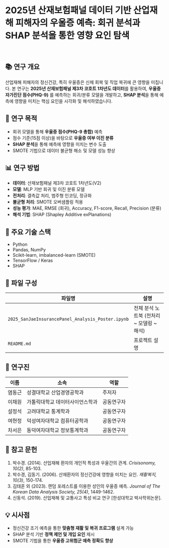 # 2025년 산재보험패널 데이터 기반 산업재해 피해자의 우울증 예측: 회귀 분석과 SHAP 분석을 통한 영향 요인 탐색

<br>

## 📚 연구 개요
산업재해 피해자의 정신건강, 특히 우울증은 신체 회복 및 직업 복귀에 큰 영향을 미칩니다. 본 연구는 **2025년 산재보험패널 제3차 코호트 1차년도 데이터**를 활용하여, **우울증 자가진단 점수(PHQ-9)** 를 예측하는 회귀/분류 모델을 개발하고, **SHAP 분석**을 통해 예측에 영향을 미치는 핵심 요인을 시각화 및 해석하였습니다.



## 🎯 연구 목적
- 회귀 모델을 통해 **우울증 점수(PHQ-9 총합)** 예측
- 점수 기준(15점 이상)을 바탕으로 **우울증 여부 이진 분류**
- **SHAP 분석**을 통해 예측에 영향을 미치는 변수 도출
- SMOTE 기법으로 데이터 불균형 해소 및 모델 성능 향상



## 📊 연구 방법
- **데이터**: 산재보험패널 제3차 코호트 1차년도(V2)
- **모델**: MLP 기반 회귀 및 이진 분류 모델
- **전처리**: 결측값 처리, 범주형 인코딩, 정규화
- **불균형 처리**: SMOTE 오버샘플링 적용
- **성능 평가**: MAE, RMSE (회귀), Accuracy, F1-score, Recall, Precision (분류)
- **해석 기법**: SHAP (Shapley Additive exPlanations)



## 🧠 주요 기술 스택
- Python
- Pandas, NumPy
- Scikit-learn, imbalanced-learn (SMOTE)
- TensorFlow / Keras
- SHAP



## 📂 파일 구성
| 파일명 | 설명 |
|--------|------|
| `2025_SanJaeInsurancePanel_Analysis_Poster.ipynb` | 전체 분석 노트북 (전처리 ~ 모델링 ~ 해석) |
| `README.md` | 프로젝트 설명 |



## 👥 연구진
| 이름     | 소속                          | 역할       |
|----------|-------------------------------|------------|
| 염동근   | 성결대학교 산업경영공학과     | 주저자     |
| 이채원   | 가톨릭대학교 데이터사이언스학과 | 공동연구자 |
| 설정석   | 고려대학교 통계학과           | 공동연구자 |
| 여현정   | 덕성여자대학교 컴퓨터공학과   | 공동연구자 |
| 차서은   | 동덕여자대학교 정보통계학과   | 공동연구자 |



## 📝 참고 문헌
1. 박수경. (2014). 산업재해 환자의 개인적 특성과 우울간의 관계. *Crisisonomy, 10(2)*, 85-103.  
2. 박수경, 김동기. (2006). 산재환자의 정신건강에 영향을 미치는 요인. *재활복지, 10(3)*, 150-174.  
3. 김태훈 외 (2023). 랜덤 포레스트를 이용한 성인의 우울증 예측. *Journal of The Korean Data Analysis Society, 25(4)*, 1449-1462.  
4. 신동석. (2019). 산업재해 및 교통사고 특성 비교 연구 [한성대학교 박사학위논문].



## 💡 시사점
- 정신건강 조기 예측을 통한 **맞춤형 재활 및 복귀 프로그램** 설계 가능  
- SHAP 분석 기반 **정책 제언 및 개입 요인** 제시  
- SMOTE 기법을 통한 **우울증 고위험군 예측 정확도 향상**
